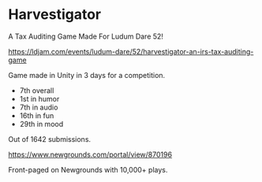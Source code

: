# Harvestigator
A Tax Auditing Game Made For Ludum Dare 52!


https://ldjam.com/events/ludum-dare/52/harvestigator-an-irs-tax-auditing-game

Game made in Unity in 3 days for a competition. 

* 7th overall
* 1st in humor
* 7th in audio
* 16th in fun
* 29th in mood

Out of 1642 submissions.

https://www.newgrounds.com/portal/view/870196

Front-paged on Newgrounds with 10,000+ plays.

